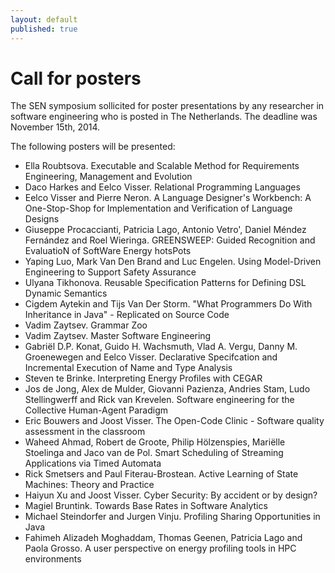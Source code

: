```yaml
---
layout: default
published: true
---
```


# Call for posters

The SEN symposium sollicited for poster presentations by any researcher in software engineering who is posted in The Netherlands. The deadline was November 15th, 2014.

<!--Please submit your proposals via <https://easychair.org/conferences/?conf=sen2014> before the deadline of November 15th, 2014.-->

The following posters will be presented:

* Ella Roubtsova. Executable and Scalable Method for Requirements Engineering, Management and Evolution
* Daco Harkes and Eelco Visser. Relational Programming Languages
* Eelco Visser and Pierre Neron. A Language Designer's Workbench: A One-Stop-Shop for Implementation and Verification of Language Designs
* Giuseppe Procaccianti, Patricia Lago, Antonio Vetro', Daniel Méndez Fernández and Roel Wieringa. 
GREENSWEEP: Guided Recognition and EvaluatioN of SoftWare Energy hotsPots
* Yaping Luo, Mark Van Den Brand and Luc Engelen. Using Model-Driven Engineering to Support Safety Assurance
* Ulyana Tikhonova. Reusable Specification Patterns for Defining DSL Dynamic Semantics
* Cigdem Aytekin and Tijs Van Der Storm.  "What Programmers Do With Inheritance in Java" - Replicated on Source Code
* Vadim Zaytsev. Grammar Zoo
* Vadim Zaytsev. Master Software Engineering
* Gabriël D.P. Konat, Guido H. Wachsmuth, Vlad A. Vergu, Danny M. Groenewegen and Eelco Visser. Declarative Specifcation and Incremental Execution of Name and Type Analysis
* Steven te Brinke.  Interpreting Energy Profiles with CEGAR
* Jos de Jong, Alex de Mulder, Giovanni Pazienza, Andries Stam, Ludo Stellingwerff and Rick van Krevelen. Software engineering for the Collective Human-Agent Paradigm 
* Eric Bouwers and Joost Visser. The Open-Code Clinic - Software quality assessment in the classroom
* Waheed Ahmad, Robert de Groote, Philip Hölzenspies, Mariëlle Stoelinga and Jaco van de Pol. Smart Scheduling of Streaming Applications via Timed Automata
* Rick Smetsers and Paul Fiterau-Brostean. Active Learning of State Machines: Theory and Practice
* Haiyun Xu and Joost Visser. Cyber Security: By accident or by design?
* Magiel Bruntink. Towards Base Rates in Software Analytics
* Michael Steindorfer and Jurgen Vinju.  Profiling Sharing Opportunities in Java
* Fahimeh Alizadeh Moghaddam, Thomas Geenen, Patricia Lago and Paola Grosso. A user perspective on energy profiling tools in HPC environments 

